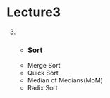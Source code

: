 # Lecture3

3. * ### Sort
   * Merge Sort
   * Quick Sort
   * Median of Medians(MoM)
   * Radix Sort
